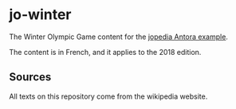# jo-winter

The Winter Olympic Game content for the [jopedia Antora example](https://github.com/benjaminParisel/jopedia).

The content is in French, and it applies to the 2018 edition.

## Sources

All texts on this repository come from the wikipedia website.
